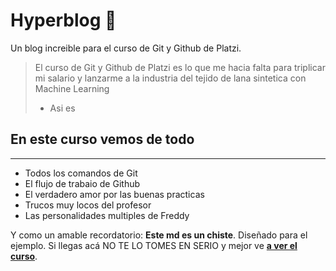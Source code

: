 # Hyperblog 💚

Un blog increible para el curso de Git y Github de Platzi.

> El curso de Git y Github de Platzi es lo que me hacia falta para triplicar mi salario y lanzarme a la industria del tejido de lana sintetica con Machine Learning
> - Asi es

## En este curso vemos de todo
------------

* Todos los comandos de Git
* El flujo de trabaio de Github
* El verdadero amor por las buenas practicas
*  Trucos muy locos del profesor
* Las personalidades multiples de Freddy

Y como un amable recordatorio: **Este md es un chiste**. Diseñado para el ejemplo. Si llegas acá NO TE LO TOMES EN SERIO y mejor ve [**a ver el curso**](https://platzi.com/ "a ver el curso").